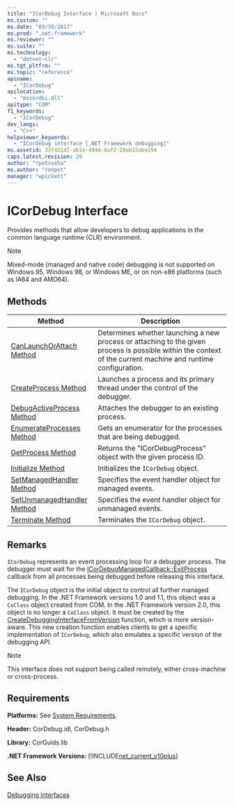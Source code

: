 ```yaml
---
title: "ICorDebug Interface | Microsoft Docs"
ms.custom: ""
ms.date: "03/30/2017"
ms.prod: ".net-framework"
ms.reviewer: ""
ms.suite: ""
ms.technology: 
  - "dotnet-clr"
ms.tgt_pltfrm: ""
ms.topic: "reference"
apiname: 
  - "ICorDebug"
apilocation: 
  - "mscordbi.dll"
apitype: "COM"
f1_keywords: 
  - "ICorDebug"
dev_langs: 
  - "C++"
helpviewer_keywords: 
  - "ICorDebug interface [.NET Framework debugging]"
ms.assetid: 33f431d7-ab1a-494d-8af2-20ab15aba194
caps.latest.revision: 20
author: "rpetrusha"
ms.author: "ronpet"
manager: "wpickett"
---
```

# ICorDebug Interface
Provides methods that allow developers to debug applications in the common language runtime (CLR) environment.  
  
> [!NOTE]
>  Mixed-mode (managed and native code) debugging is not supported on Windows 95, Windows 98, or Windows ME, or on non-x86 platforms (such as IA64 and AMD64).  
  
## Methods  
  
|Method|Description|  
|------------|-----------------|  
|[CanLaunchOrAttach Method](../../../../docs/framework/unmanaged-api/debugging/icordebug-canlaunchorattach-method.md)|Determines whether launching a new process or attaching to the given process is possible within the context of the current machine and runtime configuration.|  
|[CreateProcess Method](../../../../docs/framework/unmanaged-api/debugging/icordebug-createprocess-method.md)|Launches a process and its primary thread under the control of the debugger.|  
|[DebugActiveProcess Method](../../../../docs/framework/unmanaged-api/debugging/icordebug-debugactiveprocess-method.md)|Attaches the debugger to an existing process.|  
|[EnumerateProcesses Method](../../../../docs/framework/unmanaged-api/debugging/icordebug-enumerateprocesses-method.md)|Gets an enumerator for the processes that are being debugged.|  
|[GetProcess Method](../../../../docs/framework/unmanaged-api/debugging/icordebug-getprocess-method.md)|Returns the "ICorDebugProcess" object with the given process ID.|  
|[Initialize Method](../../../../docs/framework/unmanaged-api/debugging/icordebug-initialize-method.md)|Initializes the `ICorDebug` object.|  
|[SetManagedHandler Method](../../../../docs/framework/unmanaged-api/debugging/icordebug-setmanagedhandler-method.md)|Specifies the event handler object for managed events.|  
|[SetUnmanagedHandler Method](../../../../docs/framework/unmanaged-api/debugging/icordebug-setunmanagedhandler-method.md)|Specifies the event handler object for unmanaged events.|  
|[Terminate Method](../../../../docs/framework/unmanaged-api/debugging/icordebug-terminate-method.md)|Terminates the `ICorDebug` object.|  
  
## Remarks  
 `ICorDebug` represents an event processing loop for a debugger process. The debugger must wait for the [ICorDebugManagedCallback::ExitProcess](../../../../docs/framework/unmanaged-api/debugging/icordebugmanagedcallback-exitprocess-method.md) callback from all processes being debugged before releasing this interface.  
  
 The `ICorDebug` object is the initial object to control all further managed debugging. In the .NET Framework versions 1.0 and 1.1, this object was a `CoClass` object created from COM. In the .NET Framework version 2.0, this object is no longer a `CoClass` object. It must be created by the [CreateDebuggingInterfaceFromVersion](../../../../docs/framework/unmanaged-api/hosting/createdebugginginterfacefromversion-function.md) function, which is more version-aware. This new creation function enables clients to get a specific implementation of `ICorDebug`, which also emulates a specific version of the debugging API.  
  
> [!NOTE]
>  This interface does not support being called remotely, either cross-machine or cross-process.  
  
## Requirements  
 **Platforms:** See [System Requirements](../../../../docs/framework/get-started/system-requirements.md).  
  
 **Header:** CorDebug.idl, CorDebug.h  
  
 **Library:** CorGuids.lib  
  
 **.NET Framework Versions:** [!INCLUDE[net_current_v10plus](../../../../includes/net-current-v10plus-md.md)]  
  
## See Also  
 [Debugging Interfaces](../../../../docs/framework/unmanaged-api/debugging/debugging-interfaces.md)